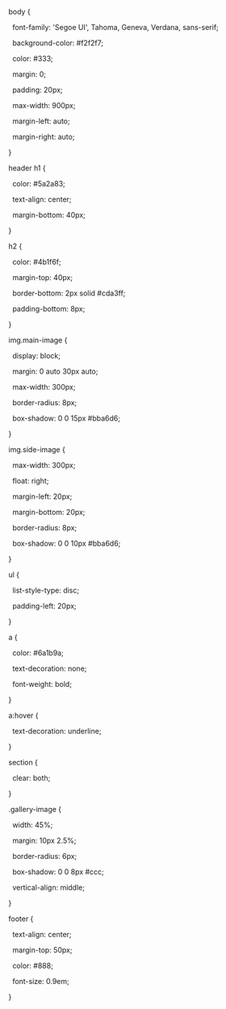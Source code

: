 body {

&nbsp; font-family: 'Segoe UI', Tahoma, Geneva, Verdana, sans-serif;

&nbsp; background-color: #f2f2f7;

&nbsp; color: #333;

&nbsp; margin: 0;

&nbsp; padding: 20px;

&nbsp; max-width: 900px;

&nbsp; margin-left: auto;

&nbsp; margin-right: auto;

}



header h1 {

&nbsp; color: #5a2a83;

&nbsp; text-align: center;

&nbsp; margin-bottom: 40px;

}



h2 {

&nbsp; color: #4b1f6f;

&nbsp; margin-top: 40px;

&nbsp; border-bottom: 2px solid #cda3ff;

&nbsp; padding-bottom: 8px;

}



img.main-image {

&nbsp; display: block;

&nbsp; margin: 0 auto 30px auto;

&nbsp; max-width: 300px;

&nbsp; border-radius: 8px;

&nbsp; box-shadow: 0 0 15px #bba6d6;

}



img.side-image {

&nbsp; max-width: 300px;

&nbsp; float: right;

&nbsp; margin-left: 20px;

&nbsp; margin-bottom: 20px;

&nbsp; border-radius: 8px;

&nbsp; box-shadow: 0 0 10px #bba6d6;

}



ul {

&nbsp; list-style-type: disc;

&nbsp; padding-left: 20px;

}



a {

&nbsp; color: #6a1b9a;

&nbsp; text-decoration: none;

&nbsp; font-weight: bold;

}



a:hover {

&nbsp; text-decoration: underline;

}



section {

&nbsp; clear: both;

}



.gallery-image {

&nbsp; width: 45%;

&nbsp; margin: 10px 2.5%;

&nbsp; border-radius: 6px;

&nbsp; box-shadow: 0 0 8px #ccc;

&nbsp; vertical-align: middle;

}



footer {

&nbsp; text-align: center;

&nbsp; margin-top: 50px;

&nbsp; color: #888;

&nbsp; font-size: 0.9em;

}

##### 

